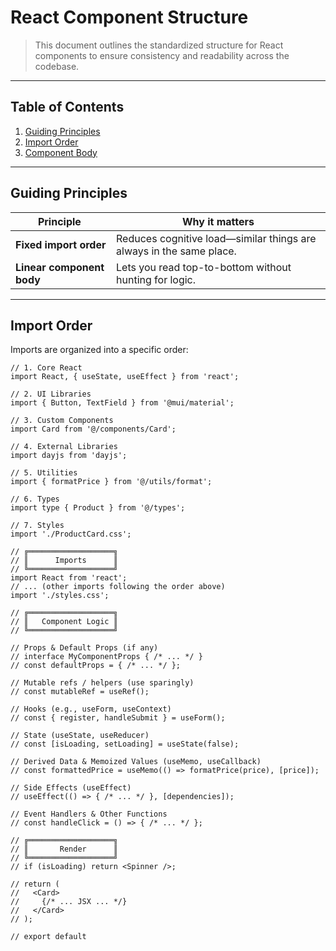 <!-- README.md -->
<!-- Purpose: Minimalistic & professional formatting for copy-paste -->

# React Component Structure
> This document outlines the standardized structure for React components to ensure consistency and readability across the codebase.

---

## Table of Contents
1. [Guiding Principles](#guiding-principles)  
2. [Import Order](#import-order)  
3. [Component Body](#component-body)  

---

## Guiding Principles

| Principle&nbsp; | Why it matters |
| --------------- | -------------- |
| **Fixed import order** | Reduces cognitive load—similar things are always in the same place. |
| **Linear component body** | Lets you read top-to-bottom without hunting for logic. |

---

## Import Order

Imports are organized into a specific order:

```tsx
// 1. Core React
import React, { useState, useEffect } from 'react';

// 2. UI Libraries
import { Button, TextField } from '@mui/material';

// 3. Custom Components
import Card from '@/components/Card';

// 4. External Libraries
import dayjs from 'dayjs';

// 5. Utilities
import { formatPrice } from '@/utils/format';

// 6. Types
import type { Product } from '@/types';

// 7. Styles
import './ProductCard.css';

// ╔═══════════════════╗
// ║      Imports      ║
// ╚═══════════════════╝
import React from 'react';
// ... (other imports following the order above)
import './styles.css';

// ╔═══════════════════╗
// ║   Component Logic ║
// ╚═══════════════════╝

// Props & Default Props (if any)
// interface MyComponentProps { /* ... */ }
// const defaultProps = { /* ... */ };

// Mutable refs / helpers (use sparingly)
// const mutableRef = useRef();

// Hooks (e.g., useForm, useContext)
// const { register, handleSubmit } = useForm();

// State (useState, useReducer)
// const [isLoading, setLoading] = useState(false);

// Derived Data & Memoized Values (useMemo, useCallback)
// const formattedPrice = useMemo(() => formatPrice(price), [price]);

// Side Effects (useEffect)
// useEffect(() => { /* ... */ }, [dependencies]);

// Event Handlers & Other Functions
// const handleClick = () => { /* ... */ };

// ╔═══════════════════╗
// ║       Render      ║
// ╚═══════════════════╝
// if (isLoading) return <Spinner />;

// return (
//   <Card>
//     {/* ... JSX ... */}
//   </Card>
// );

// export default



